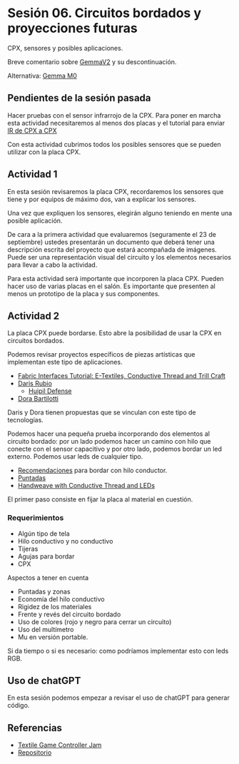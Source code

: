# Sesión 06. Circuitos bordados y proyecciones futuras

CPX, sensores y posibles aplicaciones. 

Breve comentario sobre [GemmaV2](https://www.adafruit.com/product/1222) y su descontinuación. 

Alternativa: [Gemma M0](https://www.adafruit.com/product/3501)

## Pendientes de la sesión pasada

Hacer pruebas con el sensor infrarrojo de la CPX. Para poner en marcha esta actividad necesitaremos al menos dos placas y el tutorial para enviar [IR de CPX a CPX](https://learn.adafruit.com/infrared-ir-receive-transmit-circuit-playground-express-circuit-python/ir-from-cpx-to-cpx)

Con esta actividad cubrimos todos los posibles sensores que se pueden utilizar con la placa CPX. 

## Actividad 1

En esta sesión revisaremos la placa CPX, recordaremos los sensores que tiene y por equipos de máximo dos, van a explicar los sensores.

Una vez que expliquen los sensores, elegirán alguno teniendo en mente una posible aplicación. 

De cara a la primera actividad que evaluaremos (seguramente el 23 de septiembre) ustedes presentarán un documento que deberá tener una descripción escrita del proyecto que estará acompañada de imágenes. Puede ser una representación visual del circuito y los elementos necesarios para llevar a cabo la actividad. 

Para esta actividad será importante que incorporen la placa CPX. Pueden hacer uso de varias placas en el salón. Es importante que presenten al menos un prototipo de la placa y sus componentes. 

## Actividad 2 

La placa CPX puede bordarse. Esto abre la posibilidad de usar la CPX en circuitos bordados. 

Podemos revisar proyectos específicos de piezas artísticas que implementan este tipo de aplicaciones. 

- [Fabric Interfaces Tutorial: E-Textiles, Conductive Thread and Trill Craft](https://www.youtube.com/watch?v=ClBYyYEFkF0)
- [Daris Rubio](https://ondamx.art/es/cdmx/evento/Daris%20Rubio-AN3ut6I1u2LmMvhqTjjO) 
    - [Huipil Defense](https://www.youtube.com/watch?v=ltAywx9JnRM)
- [Dora Bartilotti](https://www.dorabartilotti.com/)

Daris y Dora tienen propuestas que se vinculan con este tipo de tecnologías. 

Podemos hacer una pequeña prueba incorporando dos elementos al circuito bordado: por un lado podemos hacer un camino con hilo que conecte con el sensor capacitivo y por otro lado, podemos bordar un led externo. Podemos usar leds de cualquier tipo. 

- [Recomendaciones](https://www.youtube.com/watch?v=XT5ygUt8Cbk) para bordar con hilo conductor. 
- [Puntadas](https://www.youtube.com/watch?v=PLssCCFD-SI) 
- [Handweave with Conductive Thread and LEDs](https://www.youtube.com/watch?v=q9Pe7UEXnvY)

El primer paso consiste en fijar la placa al material en cuestión. 

### Requerimientos

- Algún tipo de tela
- Hilo conductivo y no conductivo
- Tijeras
- Agujas para bordar
- CPX

Aspectos a tener en cuenta

- Puntadas y zonas
- Economía del hilo conductivo
- Rigidez de los materiales
- Frente y revés del circuito bordado
- Uso de colores (rojo y negro para cerrar un circuito)
- Uso del multímetro
- Mu en versión portable. 

Si da tiempo o si es necesario: como podríamos implementar esto con leds RGB. 

## Uso de chatGPT

En esta sesión podemos empezar a revisar el uso de chatGPT para generar código.  

## Referencias

- [Textile Game Controller Jam](https://www.youtube.com/watch?v=OHO1NxV-ebw&list=PLAdQOtKQF5VSzawF_228F7TFiU7GB34sj)
- [Repositorio](https://github.com/socialbodylab/Textile-Game-Controller-Jam/tree/master)